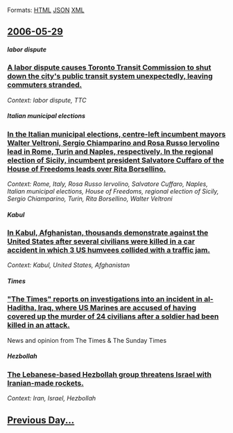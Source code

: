 
Formats: [HTML](2006/05/29/index.html)  [JSON](2006/05/29/index.json)  [XML](2006/05/29/index.xml)  

## [2006-05-29](/news/2006/05/29/index.md)

#####  labor dispute
### [ A labor dispute causes Toronto Transit Commission to shut down the city's public transit system unexpectedly, leaving commuters stranded. ](/news/2006/05/29/a-labor-dispute-causes-toronto-transit-commission-to-shut-down-the-city-s-public-transit-system-unexpectedly-leaving-commuters-stranded.md)
_Context:  labor dispute, TTC_

##### Italian municipal elections
### [ In the Italian municipal elections, centre-left incumbent mayors Walter Veltroni, Sergio Chiamparino and Rosa Russo Iervolino lead in Rome, Turin and Naples, respectively. In the regional election of Sicily, incumbent president Salvatore Cuffaro of the House of Freedoms leads over Rita Borsellino. ](/news/2006/05/29/in-the-italian-municipal-elections-centre-left-incumbent-mayors-walter-veltroni-sergio-chiamparino-and-rosa-russo-iervolino-lead-in-rome.md)
_Context: Rome, Italy, Rosa Russo Iervolino, Salvatore Cuffaro, Naples, Italian municipal elections, House of Freedoms, regional election of Sicily, Sergio Chiamparino, Turin, Rita Borsellino, Walter Veltroni_

##### Kabul
### [ In Kabul, Afghanistan, thousands demonstrate against the United States after several civilians were killed in a car accident in which 3 US humvees collided with a traffic jam. ](/news/2006/05/29/in-kabul-afghanistan-thousands-demonstrate-against-the-united-states-after-several-civilians-were-killed-in-a-car-accident-in-which-3-us.md)
_Context: Kabul, United States, Afghanistan_

##### Times
### [ "The Times" reports on investigations into an incident in al-Haditha, Iraq, where US Marines are accused of having covered up the murder of 24 civilians after a soldier had been killed in an attack. ](/news/2006/05/29/the-times-reports-on-investigations-into-an-incident-in-al-haditha-iraq-where-us-marines-are-accused-of-having-covered-up-the-murder-of.md)
News and opinion from The Times &amp; The Sunday Times

##### Hezbollah
### [ The Lebanese-based Hezbollah group threatens Israel with Iranian-made rockets. ](/news/2006/05/29/the-lebanese-based-hezbollah-group-threatens-israel-with-iranian-made-rockets.md)
_Context: Iran, Israel, Hezbollah_

## [Previous Day...](/news/2006/05/28/index.md)

